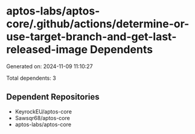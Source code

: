 # aptos-labs/aptos-core/.github/actions/determine-or-use-target-branch-and-get-last-released-image Dependents

Generated on: 2024-11-09 11:10:27

Total dependents: 3

## Dependent Repositories

- KeyrockEU/aptos-core
- Sawsqr68/aptos-core
- aptos-labs/aptos-core
